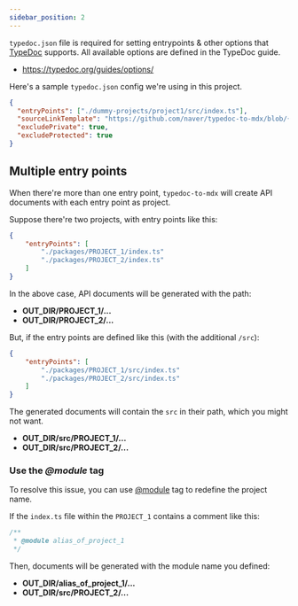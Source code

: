 ```yaml
---
sidebar_position: 2
---
```


`typedoc.json` file is required for setting entrypoints & other options that [TypeDoc](https://typedoc.org) supports.
All available options are defined in the TypeDoc guide.
- https://typedoc.org/guides/options/

Here's a sample `typedoc.json` config we're using in this project.
```json
{
  "entryPoints": ["./dummy-projects/project1/src/index.ts"],
  "sourceLinkTemplate": "https://github.com/naver/typedoc-to-mdx/blob/{gitRevision}/{path}#L{line}",
  "excludePrivate": true,
  "excludeProtected": true
}
```

## Multiple entry points
When there're more than one entry point, `typedoc-to-mdx` will create API documents with each entry point as project.

Suppose there're two projects, with entry points like this:
```json
{
    "entryPoints": [
        "./packages/PROJECT_1/index.ts"
        "./packages/PROJECT_2/index.ts"
    ]
}
```

In the above case, API documents will be generated with the path:
- **OUT_DIR/PROJECT_1/...**
- **OUT_DIR/PROJECT_2/...**

But, if the entry points are defined like this (with the additional `/src`):
```json
{
    "entryPoints": [
        "./packages/PROJECT_1/src/index.ts"
        "./packages/PROJECT_2/src/index.ts"
    ]
}
```

The generated documents will contain the `src` in their path, which you might not want.
- **OUT_DIR/src/PROJECT_1/...**
- **OUT_DIR/src/PROJECT_2/...**

### Use the *@module* tag
To resolve this issue, you can use [@module](https://typedoc.org/tags/module/) tag to redefine the project name.

If the `index.ts` file within the `PROJECT_1` contains a comment like this:

```ts title="./packages/PROJECT_1/src/index.ts"
/**
 * @module alias_of_project_1
 */
```

Then, documents will be generated with the module name you defined:
- **OUT_DIR/alias_of_project_1/...**
- **OUT_DIR/src/PROJECT_2/...**
